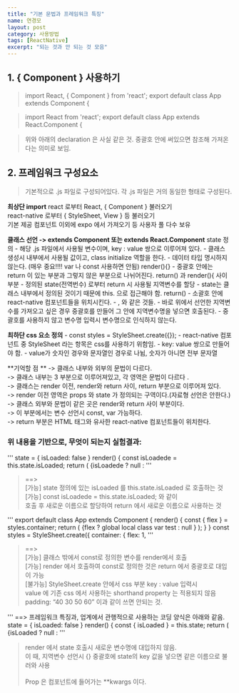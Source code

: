 ```yaml
---
title: "기본 문법과 프레임워크 특징"
name: 연경모
layout: post
category: 사용방법
tags: [ReactNative]
excerpt: "되는 것과 안 되는 것 모음"
---
```





## 1. { Component } 사용하기


>import React, { Component } from 'react';
>export default class App extends Component {

>import React from 'react';
>export default class App extends React.Component {

>위와 아래의 declaration 은 사실 같은 것.
>중괄호 안에 써있으면 참조해 가져온다는 의미로 보임.



## 2. 프레임워크 구성요소

>기본적으로 .js 파일로 구성되어있다.
>각 .js 파일은 거의 동일한 형태로 구성된다.

**최상단 import**
	react 로부터 React, { Component } 불러오기<br>
	react-native 로부터 { StyleSheet, View } 등 불러오기<br>
	기본 제공 컴포넌트 이외에 expo 에서 가져오기 등 사용자 풀 다수 보유<br>
    
**클래스 선언 -> extends Component 또는 extends React.Component**
	state 정의
		- 해당 .js 파일에서 사용될 변수이며, key : value 쌍으로 이루어져 있다.
		- 클래스 생성시 내부에서 사용될 값이고, class initialize 역할을 한다.
		- 데이터 타입 명시하지 않는다. (매우 중요!!!! var 나 const 사용하면 안됨)
	render(){}
		- 중괄호 안에는 return 이 있는 부분과 그렇지 않은 부분으로 나뉘어진다.
	return() 과 render(){ 사이 부분
		- 정의된 state(전역번수) 로부터 return 시 사용될 지역변수를 할당 
		- state는 클래스 내부에서 정의된 것이기 때문에 this. 으로 접근해야 함.
	return()
		- 소괄호 안에 react-native 컴포넌트들을 위치시킨다.
			- <View>, <Text> 와 같은 것들.
		- 바로 위에서 선언한 지역변수를 가져오고 싶은 경우
		중괄호를 만들어 그 안에 지역변수명을 넣으면 호출된다.
		- 중괄호를 사용하지 않고 변수명 입력시 변수명으로 인식하지 않는다.

**최하단 css 요소 정의**
	- const styles = StyleSheet.create({});
		- react-native 컴포넌트 중 StyleSheet 라는 항목은 css를 사용하기 위함임.
		- key: value 쌍으로 만들어야 함.
		- value가 숫자인 경우와 문자열인 경우로 나뉨, 숫자가 아니면 전부 문자열
	
	
**기억할 점 **
-> 클래스 내부와 외부의 문법이 다르다.<br>
-> 클래스 내부는 3 부분으로 이루어져있고, 각 영역은 문법이 다르다 .<br>
-> 클래스는 render 이전, render와 return 사이, return 부분으로 이루어져 있다.<br>
-> render 이전 영역은 props 와 state 가 정의되는 구역이다.(자료형 선언은 안한다.)<br>
-> 클래스 외부와 문법이 같은 곳은 render와 return 사이 부분이다.<br>
	-> 이 부분에서는 변수 선언시 const, var 가능하다.<br>
-> return 부분은 HTML 태그와 유사한 react-native 컴포넌트들이 위치한다.<br>


### 위 내용을 기반으로, 무엇이 되는지 실험결과:



'''
  state = {
    isLoaded: false
  }
  render() {
    const isLoadede = this.state.isLoaded;
    return (
      <View style={styles.container}>
        {isLoadede ? null :
'''
>
> ==> <br>
>[가능] state 정의에 있는 isLoaded 를 this.state.isLoaded 로 호출하는 것<br>
>[가능] const isLoadede = this.state.isLoaded; 와 같이<br>
>	호출 후 새로운 이름으로 할당하여 return 에서 새로운 이름으로 사용하는 것<br>
>
    

'''
export default class App extends Component {
  render() {
    const { flex } = styles.container;
    return (
      <View>
        {flex ? 
        <View><Text>global local class var test</Text></View>
        : null }
        </View>
    );
  }
}
const styles = StyleSheet.create({
  container: {
    flex: 1,
'''

>
> ==><br>
>[가능] 클래스 밖에서 const로 정의한 변수를 render에서 호출<br>
>[가능] render 에서 호출하여 const로 정의한 것은 return 에서 중괄호로 대입이 가능<br>
>[불가능] StyleSheet.create 안에서 css 부분 key : value 입력시<br>
>		value 에 기존 css 에서 사용하는 shorthand property 는 적용되지 않음<br>
>		padding: “40 30 50 60”  이과 같이 쓰면 안되는 것.<br>
>

'''
==>
프레임워크 특징과, 업계에서 관행적으로 사용하는 코딩 양식은 아래와 같음.
  state = {
    isLoaded: false
  }
  render() {
    const { isLoaded } = this.state;
    return (
      <View style={styles.container}>
        {isLoaded ? null :
'''

>
>render 에서 state 호출시 새로운 변수명에 대입하지 않음.<br>
>이 때, 지역변수 선언시 {} 중괄호에 state의 key 값을 넣으면 같은 이름으로 불러와 사용<br>
><br>
>Prop 은 컴포넌트에 들어가는 **kwargs 이다.<br>
>




```python

```
